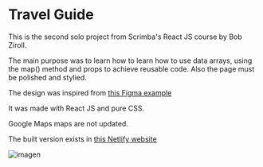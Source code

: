 # Travel Guide

This is the second solo project from Scrimba's React JS course by Bob Ziroll.

The main purpose was to learn how to learn how to use data arrays, using the map() method and props to achieve reusable code. Also the page must be polished and stylied.

The design was inspired from [this Figma example](https://www.figma.com/file/QG4cOExkdbIbhSfWJhs2gs/Travel-Journal?node-id=2%3A2&t=Tp7i5JYJVpw1vTUe-0)

It was made with React JS and pure CSS.

Google Maps maps are not updated.

The built version exists in [this Netlify website](https://moonlit-griffin-9726b4.netlify.app/)

![imagen](https://user-images.githubusercontent.com/66755477/211453873-0a19b771-2a7d-4d51-806c-afc0e160a325.png)
